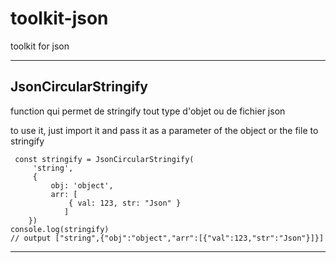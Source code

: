 # toolkit-json

toolkit for json

---

## JsonCircularStringify

function qui permet de stringify tout type d'objet ou de fichier json

to use it, just import it and pass it as a parameter of the object or the file to stringify

```
 const stringify = JsonCircularStringify(
     'string',
     {
         obj: 'object',
         arr: [
             { val: 123, str: "Json" }
            ]
    })
console.log(stringify) 
// output ["string",{"obj":"object","arr":[{"val":123,"str":"Json"}]}]

```

---
